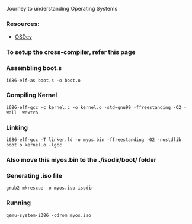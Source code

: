 Journey to understanding Operating Systems

### Resources: 
- [OSDev](https://wiki.osdev.org/Expanded_Main_Page)

### To setup the cross-compiler, refer this [page](https://wiki.osdev.org/GCC_Cross-Compiler)

### Assembling boot.s

`i686-elf-as boot.s -o boot.o`

### Compiling Kernel

`i686-elf-gcc -c kernel.c -o kernel.o -std=gnu99 -ffreestanding -O2 -Wall -Wextra`

### Linking

`i686-elf-gcc -T linker.ld -o myos.bin -ffreestanding -O2 -nostdlib boot.o kernel.o -lgcc`

### Also move this myos.bin to the ./isodir/boot/ folder

### Generating .iso file

`grub2-mkrescue -o myos.iso isodir`

### Running 

`qemu-system-i386 -cdrom myos.iso`
